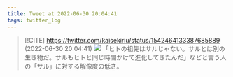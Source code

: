 ```yaml
---
title: Tweet at 2022-06-30 20:04:41
tags: twitter_log
---
```


> [!CITE] https://twitter.com/kaisekiriu/status/1542464133387685889 (2022-06-30 20:04:41)
> ![](https://twitter.com/kaisekiriu/status/1542464133387685889)
> 「ヒトの祖先はサルじゃない。サルとは別の生き物だ。サルもヒトと同じ時間かけて進化してきたんだ」などと言う人の「サル」に対する解像度の低さ。
